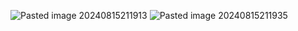 

![Pasted image 20240815211913](https://github.com/user-attachments/assets/6db019d2-34d8-4d6a-8f9f-9a912b5d6725)
![Pasted image 20240815211935](https://github.com/user-attachments/assets/6b5b4e5b-8ff9-4101-8b8d-73b79d471177)
